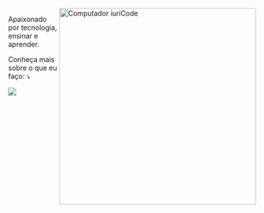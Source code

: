 <img src="https://raw.githubusercontent.com/MicaelliMedeiros/micaellimedeiros/master/image/computer-illustration.png" min-width="400px" max-width="400px" width="400px" align="right" alt="Computador iuriCode">

<p align="left"> 
Apaixonado por tecnologia, ensinar e aprender. 
</p>


<p align="left">
  Conheça mais sobre o que eu faço: ⤵️
</p>

<p align="left">
 
  <a href="https://br.linkedin.com/in/egidioserri" alt="Linkedin">
  <img src="https://img.shields.io/badge/-Linkedin-0e76a8?style=flat-square&logo=Linkedin&logoColor=white&link=https://br.linkedin.com/in/egidioserri" /></a>
</p>  
